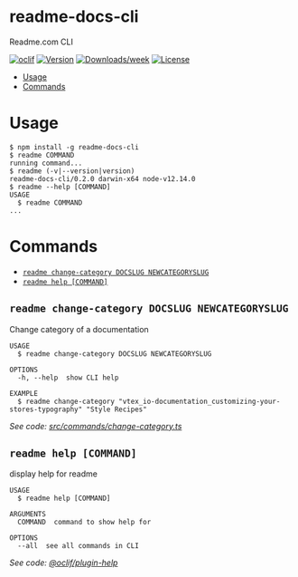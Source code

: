 readme-docs-cli
===============

Readme.com CLI

[![oclif](https://img.shields.io/badge/cli-oclif-brightgreen.svg)](https://oclif.io)
[![Version](https://img.shields.io/npm/v/readme-docs-cli.svg)](https://npmjs.org/package/readme-docs-cli)
[![Downloads/week](https://img.shields.io/npm/dw/readme-docs-cli.svg)](https://npmjs.org/package/readme-docs-cli)
[![License](https://img.shields.io/npm/l/readme-docs-cli.svg)](https://github.com/gris/readme-docs-cli/blob/master/package.json)

<!-- toc -->
* [Usage](#usage)
* [Commands](#commands)
<!-- tocstop -->
# Usage
<!-- usage -->
```sh-session
$ npm install -g readme-docs-cli
$ readme COMMAND
running command...
$ readme (-v|--version|version)
readme-docs-cli/0.2.0 darwin-x64 node-v12.14.0
$ readme --help [COMMAND]
USAGE
  $ readme COMMAND
...
```
<!-- usagestop -->
# Commands
<!-- commands -->
* [`readme change-category DOCSLUG NEWCATEGORYSLUG`](#readme-change-category-docslug-newcategoryslug)
* [`readme help [COMMAND]`](#readme-help-command)

## `readme change-category DOCSLUG NEWCATEGORYSLUG`

Change category of a documentation

```
USAGE
  $ readme change-category DOCSLUG NEWCATEGORYSLUG

OPTIONS
  -h, --help  show CLI help

EXAMPLE
  $ readme change-category "vtex_io-documentation_customizing-your-stores-typography" "Style Recipes"
```

_See code: [src/commands/change-category.ts](https://github.com/gris/readme-docs-cli/blob/v0.2.0/src/commands/change-category.ts)_

## `readme help [COMMAND]`

display help for readme

```
USAGE
  $ readme help [COMMAND]

ARGUMENTS
  COMMAND  command to show help for

OPTIONS
  --all  see all commands in CLI
```

_See code: [@oclif/plugin-help](https://github.com/oclif/plugin-help/blob/v3.0.1/src/commands/help.ts)_
<!-- commandsstop -->
